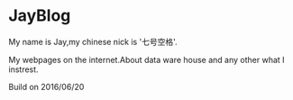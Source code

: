 # JayBlog
My name is Jay,my chinese nick is '七号空格'.

My webpages on the internet.About data ware house and any other what I instrest.

Build on 2016/06/20
